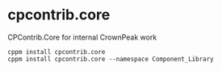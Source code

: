 # cpcontrib.core
CPContrib.Core for internal CrownPeak work

```
cppm install cpcontrib.core
cppm install cpcontrib.core --namespace Component_Library
```
